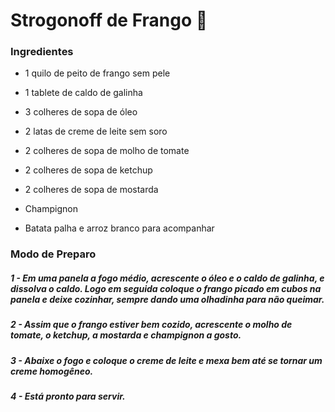 # Strogonoff de Frango :chicken:



### **Ingredientes**

- 1 quilo de peito de frango sem pele

- 1 tablete de caldo de galinha

- 3 colheres de sopa de óleo

- 2 latas de creme de leite sem soro

- 2 colheres de sopa de molho de tomate

- 2 colheres de sopa de ketchup

- 2 colheres de sopa de mostarda

- Champignon

- Batata palha e arroz branco para acompanhar



### **Modo de Preparo**

##### 1 - Em uma panela a fogo médio, acrescente o óleo e o caldo de galinha, e dissolva o caldo. Logo em seguida coloque o frango picado em cubos na panela e deixe cozinhar, sempre dando uma olhadinha para não queimar.

##### 2 - Assim que o frango estiver bem cozido, acrescente o molho de tomate, o ketchup, a mostarda e champignon a gosto.

##### 3 - Abaixe o fogo e coloque o creme de leite e mexa bem até se tornar um creme homogêneo.

##### 4 - Está pronto para servir.







